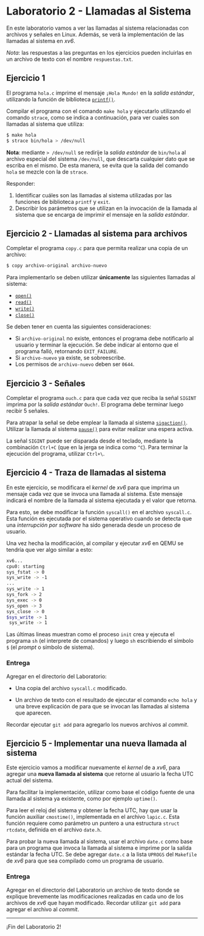 # Laboratorio 2 - Llamadas al Sistema

En este laboratorio vamos a ver las llamadas al sistema relacionadas con archivos y señales en Linux. Además, se verá la implementación de las llamadas al sistema en _xv6_.

_Nota_: las respuestas a las preguntas en los ejercicios pueden incluirlas en un archivo de texto con el nombre `respuestas.txt`.

## Ejercicio 1

El programa `hola.c` imprime el mensaje `¡Hola Mundo!` en la _salida estándar_, utilizando la función de biblioteca [`printf()`](http://man7.org/linux/man-pages/man3/printf.3.html).

Compilar el programa con el comando `make hola` y ejecutarlo utilizando el comando `strace`, como se indica a continuación, para ver cuales son llamadas al sistema que utiliza:

```bash
$ make hola
$ strace bin/hola > /dev/null
```

**Nota**: mediante `> /dev/null` se redirije la _salida estándar_ de `bin/hola` al archivo especial del sistema `/dev/null`, que descarta cualquier dato que se escriba en el mismo. De esta manera, se evita que la salida del comando `hola` se mezcle con la de `strace`.

Responder:

1. Identificar cuáles son las llamadas al sistema utilizadas por las funciones de biblioteca `printf` y `exit`.
2. Describir los parámetros que se utilizan en la invocación de la llamada al sistema que se encarga de imprimir el mensaje en la _salida estándar_.

## Ejercicio 2 - Llamadas al sistema para archivos

Completar el programa `copy.c` para que permita realizar una copia de un archivo:

```bash
$ copy archivo-original archivo-nuevo
```

Para implementarlo se deben utilizar **únicamente** las siguientes llamadas al sistema:

* [`open()`](http://man7.org/linux/man-pages/man2/open.2.html)
* [`read()`](http://man7.org/linux/man-pages/man2/read.2.html)
* [`write()`](http://man7.org/linux/man-pages/man2/write.2.html)
* [`close()`](http://man7.org/linux/man-pages/man2/close.2.html)

Se deben tener en cuenta las siguientes consideraciones:

* Si `archivo-original` no existe, entonces el programa debe notificarlo al usuario y terminar la ejecución. Se debe indicar al entorno que el programa falló, retornando `EXIT_FAILURE`.
* Si `archivo-nuevo` ya existe, se sobreescribe.
* Los permisos de `archivo-nuevo` deben ser `0644`.

## Ejercicio 3 - Señales

Completar el programa `ouch.c` para que cada vez que reciba la señal `SIGINT` imprima por la _salida estándar_ `Ouch!`. El programa debe terminar luego recibir 5 señales.

Para atrapar la señal se debe emplear la llamada al sistema [`sigaction()`](http://man7.org/linux/man-pages/man2/sigaction.2.html). Utilizar la llamada al sistema [`pause()`](http://man7.org/linux/man-pages/man2/pause.2.html) para evitar realizar una espera activa.

La señal `SIGINT` puede ser disparada desde el teclado, mediante la combinación `Ctrl+C` (que en la jerga se indica como `^C`). Para terminar la ejecución del programa, utilizar `Ctrl+\`.

## Ejercicio 4 - Traza de llamadas al sistema

En este ejercicio, se modificara el _kernel_ de _xv6_ para que imprima un mensaje cada vez que se invoca una llamada al sistema. Este mensaje indicará el nombre de la llamada al sistema ejecutada y el valor que retorna.

Para esto, se debe modificar la función `syscall()` en el archivo `syscall.c`. Esta función es ejecutada por el sistema operativo cuando se detecta que una _interrupción por software_ ha sido generada desde un proceso de usuario.

Una vez hecha la modificación, al compilar y ejecutar _xv6_ en QEMU se tendría que ver algo similar a esto:

```bash
xv6...
cpu0: starting
sys_fstat -> 0
sys_write -> -1
...
sys_write -> 1
sys_fork -> 2
sys_exec -> 0
sys_open -> 3
sys_close -> 0
$sys_write -> 1
 sys_write -> 1
```

Las últimas lineas muestran como el proceso `init` crea y ejecuta el programa `sh` (el interprete de comandos) y luego `sh` escribiendo el símbolo `$` (el _prompt_ o símbolo de sistema).

### Entrega

Agregar en el directorio del Laboratorio:

* Una copia del archivo `syscall.c` modificado.

* Un archivo de texto con el resultado de ejecutar el comando `echo hola` y una breve explicación de para que se invocan las llamadas al sistema que aparecen.

Recordar ejecutar `git add` para agregarlo los nuevos archivos al _commit_.

## Ejercicio 5 - Implementar una nueva llamada al sistema

Este ejercicio vamos a modificar nuevamente el _kernel_ de a _xv6_, para agregar una **nueva llamada al sistema** que retorne al usuario la fecha UTC actual del sistema.

Para facilitar la implementación, utilizar como base el código fuente de una llamada al sistema ya existente, como por ejemplo `uptime()`.

Para leer el reloj del sistema y obtener la fecha UTC, hay que usar la función auxiliar `cmostime()`, implementada en el archivo `lapic.c`. Esta función requiere como parámetro un puntero a una estructura `struct rtcdate`, definida en el archivo `date.h`.

Para probar la nueva llamada al sistema, usar el archivo `date.c` como base para un programa que invoca la llamada al sistema e imprime por la salida estándar la fecha UTC. Se debe agregar `date.c` a la lista  `UPROGS` del `Makefile` de _xv6_ para que sea compilado como un programa de usuario.

### Entrega

Agregar en el directorio del Laboratorio un archivo de texto donde se explique brevemente las modificaciones realizadas en cada uno de los archivos de _xv6_ que hayan modificado. Recordar utilizar `git add` para agregar el archivo al _commit_.

---

¡Fin del Laboratorio 2!
